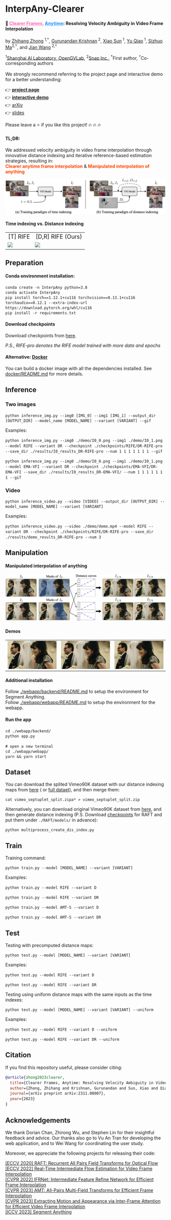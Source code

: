 # InterpAny-Clearer

#### :rocket: <u style="color: hotpink; text-decoration: underline dotted hotpink;">Clearer Frames,</u> <u style="color: dodgerblue; text-decoration: underline dotted dodgerblue;">Anytime</u>: Resolving Velocity Ambiguity in Video Frame Interpolation

by [Zhihang Zhong](https://zzh-tech.github.io/)<sup>
1,*</sup>, [Gurunandan Krishnan](https://scholar.google.com/citations?user=BKYVv4MAAAAJ&hl=en)<sup>
2</sup>, [Xiao Sun](https://jimmysuen.github.io/)<sup>
1</sup>, [Yu Qiao](https://scholar.google.com/citations?user=gFtI-8QAAAAJ&hl=en)<sup>
1</sup>, [Sizhuo Ma](https://sizhuoma.netlify.app/)<sup>2,†</sup>, and [Jian Wang](https://jianwang-cmu.github.io/)<sup>
2,†</sup>

<sup>1</sup>[Shanghai AI Laboratory, OpenGVLab](https://github.com/OpenGVLab), <sup>2</sup>[Snap Inc.](https://snap.com/en-US), <sup>*</sup>First author, <sup>†</sup>Co-corresponding
authors  
<br>
We strongly recommend referring to the project page and interactive demo for a better understanding:

:point_right: [**project page**](https://zzh-tech.github.io/InterpAny-Clearer/)  
:point_right: [**interactive demo**](http://ai4sports.opengvlab.com/interpany-clearer/)  
:point_right: [arXiv](http://arxiv.org/abs/2311.08007)  
:point_right: [slides](https://docs.google.com/presentation/d/1_aIkH_iZUZ2sdSRO9eict1HNAJbX-vQs/edit?usp=sharing&ouid=116575787119851482947&rtpof=true&sd=true)

Please leave a :star: if you like this project! :fire: :fire: :fire:

#### TL;DR:

We addressed velocity ambiguity in video frame interpolation through innovative distance indexing and iterative reference-based
estimation strategies, resulting in:  
<b style="color: orangered">Clearer anytime frame interpolation</b> & <b style="color: orangered">Manipulated
interpolation of anything</b>

<img src="./demo/teaser.jpg">

#### Time indexing vs. Distance indexing

<table style="width: 888px">
  <tr>
    <td align="center" style="font-size:18px; border: none;">[T] RIFE</td>
    <td align="center" style="font-size:18px; border: none;">[D,R] RIFE (Ours)</td>
  </tr>
  <tr>
    <td valign="top" style="border: none;"><img src="./demo/T-RIFE.gif"></td>
    <td valign="top" style="border: none;"><img src="./demo/DR-RIFE.gif"></td>
  </tr>
</table>

## Preparation

#### Conda environment installation:

```shell
conda create -n InterpAny python=3.8
conda activate InterpAny
pip install torch==1.12.1+cu116 torchvision==0.13.1+cu116 torchaudio==0.12.1 --extra-index-url https://download.pytorch.org/whl/cu116
pip install -r requirements.txt
```

#### Download checkpoints

Download checkpoints from [here](https://drive.google.com/drive/folders/11MY60fpDk5oAlGasQRZ3ss3xVdrOBIiE?usp=sharing).

*P.S., RIFE-pro denotes the RIFE model trained with more data and epochs*

#### Alternative: [Docker](/docker/README.md)
You can build a docker image with all the dependencies installed. See [docker/README.md](/docker/README.md) for more details.


## Inference

### Two images

```shell
python inference_img.py --img0 [IMG_0] --img1 [IMG_1] --output_dir [OUTPUT_DIR] --model_name [MODEL_NAME] --variant [VARIANT] --gif
```

Examples:

`python inference_img.py --img0 ./demo/I0_0.png --img1 ./demo/I0_1.png --model RIFE --variant DR --checkpoint ./checkpoints/RIFE/DR-RIFE-pro --save_dir ./results/I0_results_DR-RIFE-pro --num 1 1 1 1 1 1 1 --gif`

`python inference_img.py --img0 ./demo/I0_0.png --img1 ./demo/I0_1.png --model EMA-VFI --variant DR --checkpoint ./checkpoints/EMA-VFI/DR-EMA-VFI --save_dir ./results/I0_results_DR-EMA-VFI/ --num 1 1 1 1 1 1 1 --gif`

### Video

```shell
python inference_video.py --video [VIDEO] --output_dir [OUTPUT_DIR] --model_name [MODEL_NAME] --variant [VARIANT]
```

Examples:  

`python inference_video.py --video ./demo/demo.mp4 --model RIFE --variant DR --checkpoint ./checkpoints/RIFE/DR-RIFE-pro --save_dir ./results/demo_results_DR-RIFE-pro --num 3`

## Manipulation

#### Manipulated interpolation of anything

<img src="./demo/manipulation.jpg"/>

#### Demos

<table>
  <tr>
    <td><img src="./demo/manipulation1.gif"></td>
    <td><img src="./demo/manipulation2.gif"></td>
    <td><img src="./demo/manipulation3.gif"></td>
  </tr>
</table>

#### Additional installation

Follow [./webapp/backend/README.md](./webapp/backend/README.md) to setup the environment for Segment Anything.  
Follow [./webapp/webapp/README.md](./webapp/webapp/README.md) to setup the environment for the webapp.

#### Run the app

```shell
cd ./webapp/backend/
python app.py

# open a new terminal
cd ./webapp/webapp/
yarn && yarn start
```

## Dataset

You can download the splited Vimeo90K dataset with our distance indexing maps
from [here](https://drive.google.com/drive/folders/1mYPjleTX3P069hghOad3plGDrUp4d7xJ?usp=sharing) (
or [full dataet](https://drive.google.com/file/d/1qImY1rLNIcgOu4sX6cQi02br-p-HNs9H/view?usp=sharing)), and then merge
them:

```shell
cat vimeo_septuplet_split.zipa* > vimeo_septuplet_split.zip
```

Alternatively, you can download original Vimeo90K dataset from [here](http://toflow.csail.mit.edu/), and then generate
distance indexing (P.S.
Download [checkpoints](https://drive.google.com/drive/folders/1sWDsfuZ3Up38EUQt7-JDTT1HcGHuJgvT?usp=sharing) for RAFT
and put them under `./RAFT/models/` in advance):

```shell
python multiprocess_create_dis_index.py
```

## Train

Training command:

```shell
python train.py --model [MODEL_NAME] --variant [VARIANT]
```

Examples:

`python train.py --model RIFE --variant D`

`python train.py --model RIFE --variant DR`

`python train.py --model AMT-S --variant D`

`python train.py --model AMT-S --variant DR`

## Test

Testing with precomputed distance maps:

```shell
python test.py --model [MODEL_NAME] --variant [VARIANT]
```
Examples:  

`python test.py --model RIFE --variant D`

`python test.py --model RIFE --variant DR`

Testing using uniform distance maps with the same inputs as the time indexes:

```shell
python test.py --model [MODEL_NAME] --variant [VARIANT] --uniform
```
Examples:  

`python test.py --model RIFE --variant D --uniform`

`python test.py --model RIFE --variant DR --uniform`

## Citation

If you find this repository useful, please consider citing:

```bibtex
@article{zhong2023clearer,
  title={Clearer Frames, Anytime: Resolving Velocity Ambiguity in Video Frame Interpolation},
  author={Zhong, Zhihang and Krishnan, Gurunandan and Sun, Xiao and Qiao, Yu and Ma, Sizhuo and Wang, Jian},
  journal={arXiv preprint arXiv:2311.08007},
  year={2023}
}
```

## Acknowledgements

We thank Dorian Chan, Zhirong Wu, and Stephen Lin for their insightful feedback and advice. Our thanks also go to Vu An
Tran for developing the web application, and to Wei Wang for coordinating the user study.

Moreover, we appreciate the following projects for releasing their code:

[[ECCV 2020] RAFT: Recurrent All Pairs Field Transforms for Optical Flow](https://github.com/princeton-vl/RAFT)  
[[ECCV 2022] Real-Time Intermediate Flow Estimation for Video Frame Interpolation](https://github.com/megvii-research/ECCV2022-RIFE)  
[[CVPR 2022] IFRNet: Intermediate Feature Refine Network for Efficient Frame Interpolation](https://github.com/ltkong218/IFRNet)  
[[CVPR 2023] AMT: All-Pairs Multi-Field Transforms for Efficient Frame Interpolation](https://github.com/MCG-NKU/AMT)  
[[CVPR 2023] Extracting Motion and Appearance via Inter-Frame Attention for Efficient Video Frame Interpolation](https://github.com/ltkong218/IFRNet)  
[[ICCV 2023] Segment Anything](https://github.com/facebookresearch/segment-anything)  
